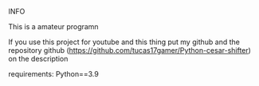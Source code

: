 INFO

This is a amateur programn

If you use this project for youtube and this thing put my github and the repository github (https://github.com/tucas17gamer/Python-cesar-shifter) on the description 

requirements:
Python==3.9

